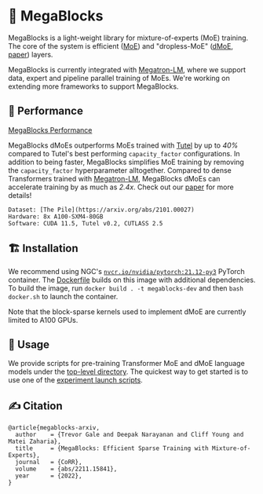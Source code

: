 # :robot: MegaBlocks

MegaBlocks is a light-weight library for mixture-of-experts (MoE) training. The core of the system is efficient ([MoE](megablocks/layers/moe.py)) and "dropless-MoE" ([dMoE](megablocks/layers/dmoe.py), [paper](https://arxiv.org/abs/2211.15841)) layers.

MegaBlocks is currently integrated with [Megatron-LM](https://github.com/NVIDIA/Megatron-LM), where we support data, expert and pipeline parallel training of MoEs. We're working on extending more frameworks to support MegaBlocks.

## :rocket: Performance

[MegaBlocks Performance](media/dropping_end_to_end.pdf)

MegaBlocks dMoEs outperforms MoEs trained with [Tutel](https://github.com/microsoft/tutel) by up to *40%* compared to Tutel's best performing `capacity_factor` configurations. In addition to being faster, MegaBlocks simplifies MoE training by removing the `capacity_factor` hyperparameter alltogether. Compared to dense Transformers trained with [Megatron-LM](https://github.com/NVIDIA/Megatron-LM), MegaBlocks dMoEs can accelerate training by as much as *2.4x*. Check out our [paper](https://arxiv.org/abs/2211.15841) for more details!

```
Dataset: [The Pile](https://arxiv.org/abs/2101.00027)
Hardware: 8x A100-SXM4-80GB
Software: CUDA 11.5, Tutel v0.2, CUTLASS 2.5
```

## :building_construction: Installation

We recommend using NGC's [`nvcr.io/nvidia/pytorch:21.12-py3`](https://catalog.ngc.nvidia.com/orgs/nvidia/containers/pytorch/tags) PyTorch container. The [Dockerfile](Dockerfile) builds on this image with additional dependencies. To build the image, run `docker build . -t megablocks-dev` and then `bash docker.sh` to launch the container.

Note that the block-sparse kernels used to implement dMoE are currently limited to A100 GPUs.

## :steam_locomotive: Usage

We provide scripts for pre-training Transformer MoE and dMoE language models under the [top-level directory](megablocks/). The quickest way to get started is to use one of the [experiment launch scripts](exp/).

## :writing_hand: Citation

```
@article{megablocks-arxiv,
  author    = {Trevor Gale and Deepak Narayanan and Cliff Young and Matei Zaharia},
  title     = {MegaBlocks: Efficient Sparse Training with Mixture-of-Experts},
  journal   = {CoRR},
  volume    = {abs/2211.15841},
  year      = {2022},
}
```
